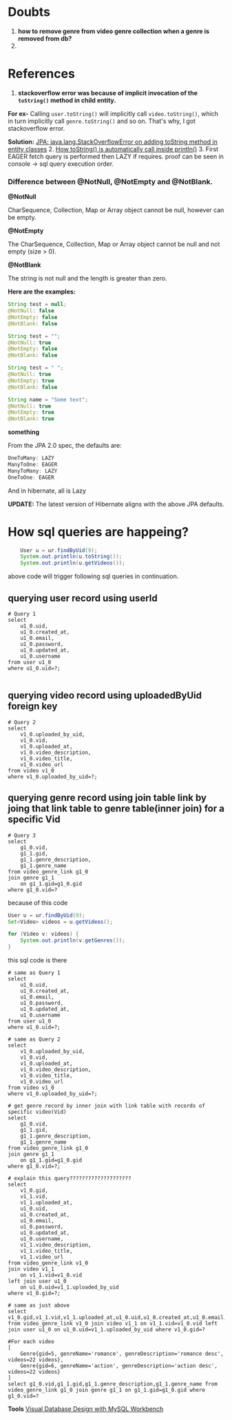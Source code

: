 
# Doubts

1. **how to remove genre from video genre collection when a genre is removed from db?**
2. 

# References
1. **stackoverflow error was because of implicit invocation of the `toString()` method in child entity.**

**For ex-** Calling `user.toString()` will implicitly call `video.toString()`, which in turn implicitly call `genre.toString()` and so on. That's why, I got stackoverflow error.

**Solution:**
[JPA: java.lang.StackOverflowError on adding toString method in entity classes](https://stackoverflow.com/questions/23973347/jpa-java-lang-stackoverflowerror-on-adding-tostring-method-in-entity-classes)
2. [How toString() is automatically call inside println()](https://stackoverflow.com/questions/36128516/how-tostring-is-automatically-call-inside-println)
3. First EAGER fetch query is performed then LAZY if requires. proof can be seen in console -> sql query execution order.


### Difference between @NotNull, @NotEmpty and @NotBlank.

**@NotNull**

CharSequence, Collection, Map or Array object cannot be null, however can be empty.

**@NotEmpty**

The CharSequence, Collection, Map or Array object cannot be null and not empty (size > 0).

**@NotBlank**

The string is not null and the length is greater than zero.

**Here are the examples:**

```java
String test = null;
@NotNull: false
@NotEmpty: false
@NotBlank: false
```

```java
String test = "";
@NotNull: true
@NotEmpty: false
@NotBlank: false
```

```java
String test = " ";
@NotNull: true
@NotEmpty: true
@NotBlank: false
```

```java
String name = "Some text";
@NotNull: true
@NotEmpty: true
@NotBlank: true
```

**something**

From the JPA 2.0 spec, the defaults are:

```java
OneToMany: LAZY
ManyToOne: EAGER
ManyToMany: LAZY
OneToOne: EAGER
```

And in hibernate, all is Lazy

**UPDATE:**
The latest version of Hibernate aligns with the above JPA defaults.

# How sql queries are happeing?
```java
    User u = ur.findByUid(9);
    System.out.println(u.toString());
    System.out.println(u.getVideos());
```
above code will trigger following sql queries in continuation.
## querying user record using userId
```roomsql
# Query 1
select 
    u1_0.uid,
    u1_0.created_at,
    u1_0.email,
    u1_0.password,
    u1_0.updated_at,
    u1_0.username 
from user u1_0 
where u1_0.uid=?;
   
```
## querying video record using uploadedByUid foreign key
```roomsql
# Query 2
select 
    v1_0.uploaded_by_uid,
    v1_0.vid,
    v1_0.uploaded_at,
    v1_0.video_description,
    v1_0.video_title,
    v1_0.video_url 
from video v1_0 
where v1_0.uploaded_by_uid=?;
```
## querying genre record using join table link by joing that link table to genre table(inner join) for a specific Vid
```roomsql
# Query 3
select 
    g1_0.vid,
    g1_1.gid,
    g1_1.genre_description,
    g1_1.genre_name 
from video_genre_link g1_0 
join genre g1_1 
    on g1_1.gid=g1_0.gid 
where g1_0.vid=?
```

because of this code

```java
User u = ur.findByUid(9);
Set<Video> videos = u.getVideos();

for (Video v: videos) {
    System.out.println(v.getGenres());
}
```

this sql code is there

```roomsql
# same as Query 1
select 
    u1_0.uid,
    u1_0.created_at,
    u1_0.email,
    u1_0.password,
    u1_0.updated_at,
    u1_0.username 
from user u1_0 
where u1_0.uid=?;

# same as Query 2
select 
    v1_0.uploaded_by_uid,
    v1_0.vid,
    v1_0.uploaded_at,
    v1_0.video_description,
    v1_0.video_title,
    v1_0.video_url 
from video v1_0 
where v1_0.uploaded_by_uid=?;

# get genre record by inner join with link table with records of specific video(Vid)
select 
    g1_0.vid,
    g1_1.gid,
    g1_1.genre_description,
    g1_1.genre_name 
from video_genre_link g1_0 
join genre g1_1 
	on g1_1.gid=g1_0.gid 
where g1_0.vid=?;

# explain this query????????????????????
select 
    v1_0.gid,
    v1_1.vid,
    v1_1.uploaded_at,
    u1_0.uid,
    u1_0.created_at,
    u1_0.email,
    u1_0.password,
    u1_0.updated_at,
    u1_0.username,
    v1_1.video_description,
    v1_1.video_title,
    v1_1.video_url 
from video_genre_link v1_0 
join video v1_1 
	on v1_1.vid=v1_0.vid 
left join user u1_0 
	on u1_0.uid=v1_1.uploaded_by_uid 
where v1_0.gid=?;

# same as just above
select v1_0.gid,v1_1.vid,v1_1.uploaded_at,u1_0.uid,u1_0.created_at,u1_0.email,u1_0.password,u1_0.updated_at,u1_0.username,v1_1.video_description,v1_1.video_title,v1_1.video_url from video_genre_link v1_0 join video v1_1 on v1_1.vid=v1_0.vid left join user u1_0 on u1_0.uid=v1_1.uploaded_by_uid where v1_0.gid=?

#For each video
[
    Genre{gid=5, genreName='romance', genreDescription='romance desc', videos=22 videos}, 
    Genre{gid=6, genreName='action', genreDescription='action desc', videos=22 videos}
]
select g1_0.vid,g1_1.gid,g1_1.genre_description,g1_1.genre_name from video_genre_link g1_0 join genre g1_1 on g1_1.gid=g1_0.gid where g1_0.vid=?
```

**Tools**
[Visual Database Design with MySQL Workbench](https://www.section.io/engineering-education/visual-database-design-with-mysql-workbench/#:~:text=To%20view%20the%20database%20created,shown%20in%20the%20screenshot%20below.)